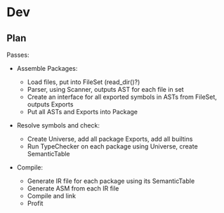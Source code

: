 # Dev

## Plan

Passes:

- Assemble Packages:

  - Load files, put into FileSet (read_dir()?)
  - Parser, using Scanner, outputs AST for each file in set
  - Create an interface for all exported symbols in ASTs from FileSet, outputs Exports
  - Put all ASTs and Exports into Package

- Resolve symbols and check:

  - Create Universe, add all package Exports, add all builtins
  - Run TypeChecker on each package using Universe, create SemanticTable

- Compile:

  - Generate IR file for each package using its SemanticTable
  - Generate ASM from each IR file
  - Compile and link
  - Profit
